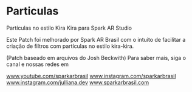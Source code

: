 # Particulas
Partículas no estilo Kira Kira para Spark AR Studio

Este Patch foi melhorado por Spark AR Brasil com o intuito de facilitar a criação de filtros com partículas no estilo kira-kira.

(Patch baseado em arquivos do Josh Beckwith)
Para saber mais, siga o canal e nossas redes em

www.youtube.com/sparkarbrasil
www.instagram.com/sparkarbrasil
www.instagram.com/julliana.dev
www.sparkarbrasil.com
